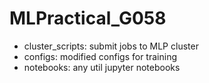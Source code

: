# MLPractical_G058
- cluster_scripts: submit jobs to MLP cluster
- configs: modified configs for training
- notebooks: any util jupyter notebooks
